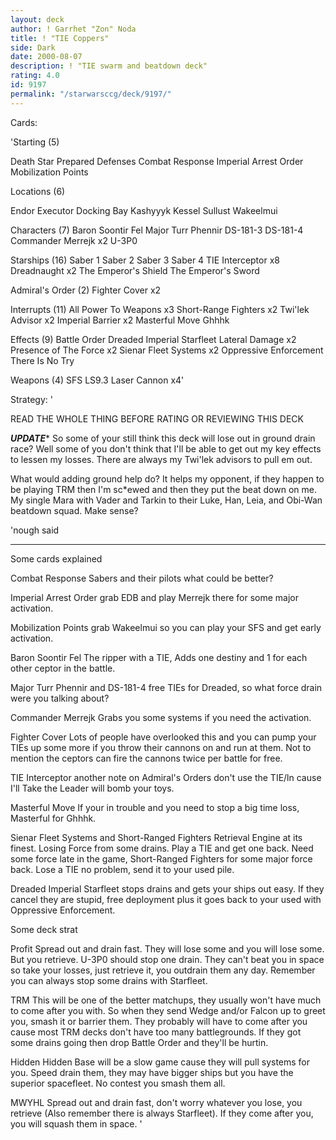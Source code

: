 ```yaml
---
layout: deck
author: ! Garrhet "Zon" Noda
title: ! "TIE Coppers"
side: Dark
date: 2000-08-07
description: ! "TIE swarm and beatdown deck"
rating: 4.0
id: 9197
permalink: "/starwarsccg/deck/9197/"
---
```

Cards: 

'Starting (5)

Death Star
Prepared Defenses
Combat Response
Imperial Arrest Order
Mobilization Points

Locations (6)

Endor
Executor Docking Bay
Kashyyyk
Kessel
Sullust
Wakeelmui

Characters (7)
Baron Soontir Fel
Major Turr Phennir
DS-181-3
DS-181-4
Commander Merrejk x2
U-3P0

Starships (16)
Saber 1
Saber 2
Saber 3
Saber 4
TIE Interceptor x8
Dreadnaught x2
The Emperor's Shield
The Emperor's Sword

Admiral's Order (2)
Fighter Cover x2

Interrupts (11)
All Power To Weapons x3
Short-Range Fighters x2
Twi'lek Advisor x2
Imperial Barrier x2
Masterful Move
Ghhhk

Effects (9)
Battle Order
Dreaded Imperial Starfleet
Lateral Damage x2
Presence of The Force x2
Sienar Fleet Systems x2
Oppressive Enforcement
There Is No Try

Weapons (4)
SFS LS9.3 Laser Cannon x4'

Strategy: '

READ THE WHOLE THING BEFORE RATING OR REVIEWING THIS DECK


*********UPDATE**********
So some of your still think this deck will lose out in ground drain race? Well some of you don't think that I'll be able to get out my key effects to lessen my losses. There are always my Twi'lek advisors to pull em out.

What would adding ground help do? It helps my opponent, if they happen to be playing TRM then I'm sc*ewed and then they put the beat down on me. My single Mara with Vader and Tarkin to their Luke, Han, Leia, and Obi-Wan beatdown squad. Make sense?

'nough said
*****************************

Some cards explained

Combat Response Sabers and their pilots what could be better?

Imperial Arrest Order grab EDB and play Merrejk there for some major activation.

Mobilization Points grab Wakeelmui so you can play your SFS and get early activation.

Baron Soontir Fel The ripper with a TIE, Adds one destiny and 1 for each other ceptor in the battle.

Major Turr Phennir and DS-181-4 free TIEs for Dreaded, so what force drain were you talking about?

Commander Merrejk Grabs you some systems if you need the activation.

Fighter Cover Lots of people have overlooked this and you can pump your TIEs up some more if you throw their cannons on and run at them. Not to mention the ceptors can fire the cannons twice per battle for free.

TIE Interceptor another note on Admiral's Orders don't use the TIE/ln cause I'll Take the Leader will bomb your toys.

Masterful Move If your in trouble and you need to stop a big time loss, Masterful for Ghhhk.

Sienar Fleet Systems and Short-Ranged Fighters Retrieval Engine at its finest. Losing Force from some drains. Play a TIE and get one back. Need some force late in the game, Short-Ranged Fighters for some major force back. Lose a TIE no problem, send it to your used pile.

Dreaded Imperial Starfleet stops drains and gets your ships out easy. If they cancel they are stupid, free deployment plus it goes back to your used with Oppressive Enforcement.


Some deck strat

Profit Spread out and drain fast. They will lose some and you will lose some. But you retrieve. U-3P0 should stop one drain. They can't beat you in space so take your losses, just retrieve it, you outdrain them any day. Remember you can always stop some drains with Starfleet.

TRM This will be one of the better matchups, they usually won't have much to come after you with. So when they send Wedge and/or Falcon up to greet you, smash it or barrier them. They probably will have to come after you cause most TRM decks don't have too many battlegrounds. If they got some drains going then drop Battle Order and they'll be hurtin.

Hidden Hidden Base will be a slow game cause they will pull systems for you. Speed drain them, they may have bigger ships but you have the superior spacefleet. No contest you smash them all.

MWYHL Spread out and drain fast, don't worry whatever you lose, you retrieve (Also remember there is always Starfleet). If they come after you, you will squash them in space.   '
